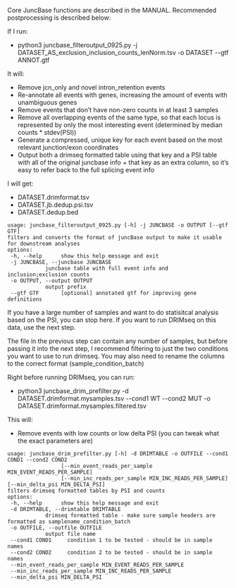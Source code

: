 Core JuncBase functions are described in the MANUAL. Recommended postprocessing is described below:

If I run:
 - python3 juncbase_filteroutput_0925.py -j DATASET_AS_exclusion_inclusion_counts_lenNorm.tsv -o DATASET --gtf ANNOT.gtf

It will:
 - Remove jcn_only and novel intron_retention events
 - Re-annotate all events with genes, increasing the amount of events with unambiguous genes
 - Remove events that don’t have non-zero counts in at least 3 samples
 - Remove all overlapping events of the same type, so that each locus is represented by only the most interesting event (determined by median counts * stdev(PSI))
 - Generate a compressed, unique key for each event based on the most relevant junction/exon coordinates
 - Output both a drimseq formatted table using that key and a PSI table with all of the original juncbase info + that key as an extra column, so it’s easy to refer back to the full splicing event info

I will get:
 - DATASET.drimformat.tsv
 - DATASET.jb.dedup.psi.tsv
 - DATASET.dedup.bed

```
usage: juncbase_filteroutput_0925.py [-h] -j JUNCBASE -o OUTPUT [--gtf GTF]
filters and converts the format of juncBase output to make it usable for downstream analyses
options:
 -h, --help      show this help message and exit
 -j JUNCBASE, --juncbase JUNCBASE
            juncbase table with full event info and inclusion;exclusion counts
 -o OUTPUT, --output OUTPUT
            output prefix
 --gtf GTF       [optional] annotated gtf for improving gene definitions
```


If you have a large number of samples and want to do statisitcal analysis based on the PSI, you can stop here. If you want to run DRIMseq on this data, use the next step.

The file in the previous step can contain any number of samples, but before passing it into the next step, I recommend filtering to just the two conditions you want to use to run drimseq. You may also need to rename the columns to the correct format (sample_condition_batch)

Right before running DRIMseq, you can run:
 - python3 juncbase_drim_prefilter.py -d DATASET.drimformat.mysamples.tsv --cond1 WT --cond2 MUT -o DATASET.drimformat.mysamples.filtered.tsv

This will:
 - Remove events with low counts or low delta PSI (you can tweak what the exact parameters are)

```
usage: juncbase_drim_prefilter.py [-h] -d DRIMTABLE -o OUTFILE --cond1 COND1 --cond2 COND2
                 [--min_event_reads_per_sample MIN_EVENT_READS_PER_SAMPLE]
                 [--min_inc_reads_per_sample MIN_INC_READS_PER_SAMPLE] [--min_delta_psi MIN_DELTA_PSI]
filters drimseq formatted tables by PSI and counts
options:
 -h, --help      show this help message and exit
 -d DRIMTABLE, --drimtable DRIMTABLE
            drimseq formatted table - make sure sample headers are formatted as samplename_condition_batch
 -o OUTFILE, --outfile OUTFILE
            output file name
 --cond1 COND1     condition 1 to be tested - should be in sample names
 --cond2 COND2     condition 2 to be tested - should be in sample names
 --min_event_reads_per_sample MIN_EVENT_READS_PER_SAMPLE
 --min_inc_reads_per_sample MIN_INC_READS_PER_SAMPLE
 --min_delta_psi MIN_DELTA_PSI
```

